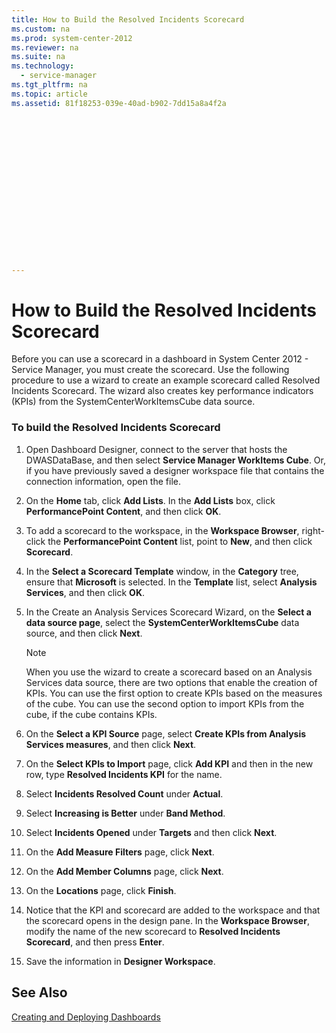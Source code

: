```yaml
---
title: How to Build the Resolved Incidents Scorecard
ms.custom: na
ms.prod: system-center-2012
ms.reviewer: na
ms.suite: na
ms.technology: 
  - service-manager
ms.tgt_pltfrm: na
ms.topic: article
ms.assetid: 81f18253-039e-40ad-b902-7dd15a8a4f2a


















---
```

# How to Build the Resolved Incidents Scorecard
Before you can use a scorecard in a dashboard in System Center 2012 - Service Manager, you must create the scorecard. Use the following procedure to use a wizard to create an example scorecard called Resolved Incidents Scorecard. The wizard also creates key performance indicators \(KPIs\) from the SystemCenterWorkItemsCube data source.  
  
### To build the Resolved Incidents Scorecard  
  
1.  Open Dashboard Designer, connect to the server that hosts the DWASDataBase, and then select **Service Manager WorkItems Cube**. Or, if you have previously saved a designer workspace file that contains the connection information, open the file.  
  
2.  On the **Home** tab, click **Add Lists**. In the **Add Lists** box, click **PerformancePoint Content**, and then click **OK**.  
  
3.  To add a scorecard to the workspace, in the **Workspace Browser**, right\-click the **PerformancePoint Content** list, point to **New**, and then click **Scorecard**.  
  
4.  In the **Select a Scorecard Template** window, in the **Category** tree, ensure that **Microsoft** is selected. In the **Template** list, select **Analysis Services**, and then click **OK**.  
  
5.  In the Create an Analysis Services Scorecard Wizard, on the **Select a data source page**, select the **SystemCenterWorkItemsCube** data source, and then click **Next**.  
  
    > [!NOTE]  
    >  When you use the wizard to create a scorecard based on an Analysis Services data source, there are two options that enable the creation of KPIs. You can use the first option to create KPIs based on the measures of the cube. You can use the second option to import KPIs from the cube, if the cube contains KPIs.  
  
6.  On the **Select a KPI Source** page, select **Create KPIs from Analysis Services measures**, and then click **Next**.  
  
7.  On the **Select KPIs to Import** page, click **Add KPI** and then in the new row, type **Resolved Incidents KPI** for the name.  
  
8.  Select **Incidents Resolved Count** under **Actual**.  
  
9. Select **Increasing is Better** under **Band Method**.  
  
10. Select **Incidents Opened** under **Targets** and then click **Next**.  
  
11. On the **Add Measure Filters** page, click **Next**.  
  
12. On the **Add Member Columns** page, click **Next**.  
  
13. On the **Locations** page, click **Finish**.  
  
14. Notice that the KPI and scorecard are added to the workspace and that the scorecard opens in the design pane. In the **Workspace Browser**, modify the name of the new scorecard to **Resolved Incidents Scorecard**, and then press **Enter**.  
  
15. Save the information in **Designer Workspace**.  
  
## See Also  
 [Creating and Deploying Dashboards](../../../sm/manage/operate/Creating-and-Deploying-Dashboards.md)
